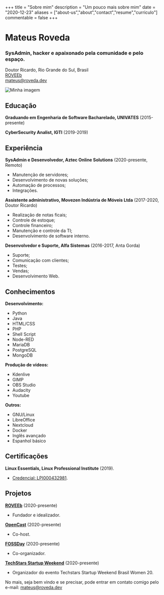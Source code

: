 +++
title = "Sobre mim"
description = "Um pouco mais sobre mim"
date = "2020-12-23"
aliases = ["about-us","about","contact","resume","curriculo"]
commentable = false
+++

Mateus Roveda
======

### SysAdmin, hacker e apaixonado pela comunidade e pelo espaço. 

<i class="fas fa-home"></i> Doutor Ricardo, Rio Grande do Sul, Brasil</br>
<i class="fab fa-youtube"></i> [ROVEEb](https://youtube.com/ROVEEb)</br>
<i class="fas fa-envelope"></i> [mateus@roveda.dev](mailto:mateus@roveda.dev)

![Minha imagem](../../img/me.jpg "Me")

Educação
---------
**Graduando em Engenharia de Software Bacharelado, UNIVATES** (2015-presente)

**CyberSecurity Analist, IGTI** (2019-2019)

Experiência
---------
**SysAdmin e Desenvolvedor, Aztec Online Solutions** (2020-presente, Remoto)

- Manutenção de servidores;
- Desenvolvimento de novas soluções;
- Automação de processos;
- Integrações.

**Assistente administrativo, Movezen Indústria de Móveis Ltda** (2017-2020, Doutor Ricardo)

- Realização de notas ficais;
- Controle de estoque;
- Controle financeiro;
- Manutenção e controle da TI;
- Desenvolvimento de software interno.

**Desenvolvedor e Suporte, Alfa Sistemas** (2016-2017, Anta Gorda)

- Suporte;
- Comunicação com clientes;
- Testes;
- Vendas;
- Desenvolvimento Web.

Conhecimentos
------
**Desenvolvimento:** 
- Python 
- Java
- HTML/CSS
- PHP
- Shell Script
- Node-RED
- MariaDB
- PostgreSQL
- MongoDB

**Produção de vídeos:** 
- Kdenlive
- GIMP
- OBS Studio
- Audacity 
- Youtube

**Outros:** 
- GNU/Linux
- LibreOffice
- Nextcloud
- Docker
- Inglês avançado
- Espanhol básico

Certificações
------
**Linux Essentials, Linux Professional Institute** (2019). 
- [Credencial: LPI000432981](lpi.org/v/LPI000432981/c4wasn4svk).

Projetos
--------
**[ROVEEb](https://youtube.com/ROVEEb)** (2020-presente)

- Fundador e idealizador.

**[OpenCast](https://anchor.fm/opencast)** (2020-presente)

- Co-host.

**[FOSSDay](http://fossday.org)** (2020-presente)

- Co-organizador.  

**[TechStars Startup Weekend](https://www.techstars.com/communities/startup-weekend)** (2020-presente)

- Organizador do evento Techstars Startup Weekend Brasil Women 20.  

No mais, seja bem vindo e se precisar, pode entrar em contato comigo pelo e-mail: [mateus@roveda.dev](mailto:mateus@roveda.dev)


